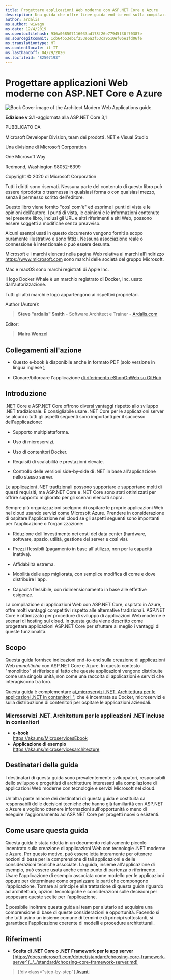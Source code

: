 ```yaml
---
title: Progettare applicazioni Web moderne con ASP.NET Core e Azure
description: Una guida che offre linee guida end-to-end sulla compilazione di applicazioni Web monolitiche usando ASP.NET Core e Azure.
author: ardalis
ms.author: wiwagn
ms.date: 12/4/2019
ms.openlocfilehash: 936a068507116033ad178f26e77945f30f70387e
ms.sourcegitcommit: 1cb64b53eb1f253e6a3f53ca9510ef0be1fd06fe
ms.translationtype: MT
ms.contentlocale: it-IT
ms.lasthandoff: 04/29/2020
ms.locfileid: "82507193"
---
```

# <a name="architect-modern-web-applications-with-aspnet-core-and-azure"></a>Progettare applicazioni Web moderne con ASP.NET Core e Azure

![Book Cover image of the Architect Modern Web Applications guide.](./media/index/web-application-guide-cover-image.png)

**Edizione v 3.1** -aggiornata alla ASP.NET Core 3,1

PUBBLICATO DA

Microsoft Developer Division, team dei prodotti .NET e Visual Studio

Una divisione di Microsoft Corporation

One Microsoft Way

Redmond, Washington 98052-6399

Copyright © 2020 di Microsoft Corporation

Tutti i diritti sono riservati. Nessuna parte del contenuto di questo libro può essere riprodotta o trasmessa in qualsiasi forma o con qualsiasi mezzo, senza il permesso scritto dell'editore.

Questo libro viene fornito "così com'è" ed esprime i punti di vista e le opinioni dell'autore. I punti di vista, le opinioni e le informazioni contenute nel presente libro, inclusi gli URL e altri riferimenti a siti Web, possono essere soggetti a modifiche senza preavviso.

 Alcuni esempi usati in questo documento vengono forniti a scopo puramente illustrativo e sono fittizi. Nessuna associazione reale o connessione è intenzionale o può essere desunta.

Microsoft e i marchi elencati nella pagina Web relativa ai marchi all'indirizzo https://www.microsoft.com sono marchi delle società del gruppo Microsoft.

Mac e macOS sono marchi registrati di Apple Inc.

Il logo Docker Whale è un marchio registrato di Docker, Inc. usato dall'autorizzazione.

Tutti gli altri marchi e logo appartengono ai rispettivi proprietari.

Author (Autore):

> **Steve "ardalis" Smith** - Software Architect e Trainer - [Ardalis.com](https://ardalis.com)

Editor:

> **Maira Wenzel**

## <a name="action-links"></a>Collegamenti all'azione

- Questo e-book è disponibile anche in formato PDF (solo versione in lingua inglese [)](https://aka.ms/webappebook)

- Clonare/biforcare l'applicazione [di riferimento eShopOnWeb su GitHub](https://github.com/dotnet-architecture/eShopOnWeb)

## <a name="introduction"></a>Introduzione

.NET Core e ASP.NET Core offrono diversi vantaggi rispetto allo sviluppo .NET tradizionale. È consigliabile usare .NET Core per le applicazioni server se alcuni o tutti gli aspetti seguenti sono importanti per il successo dell'applicazione:

- Supporto multipiattaforma.

- Uso di microservizi.

- Uso di contenitori Docker.

- Requisiti di scalabilità e prestazioni elevate.

- Controllo delle versioni side-by-side di .NET in base all'applicazione nello stesso server.

Le applicazioni .NET tradizionali possono supportare e supportano molti di questi requisiti, ma ASP.NET Core e .NET Core sono stati ottimizzati per offrire supporto migliorato per gli scenari elencati sopra.

Sempre più organizzazioni scelgono di ospitare le proprie applicazioni Web nel cloud usando servizi come Microsoft Azure. Prendere in considerazione di ospitare l'applicazione nel cloud se gli aspetti seguenti sono importanti per l'applicazione o l'organizzazione:

- Riduzione dell'investimento nei costi del data center (hardware, software, spazio, utilità, gestione dei server e così via).

- Prezzi flessibili (pagamento in base all'utilizzo, non per la capacità inattiva).

- Affidabilità estrema.

- Mobilità delle app migliorata, con semplice modifica di come e dove distribuire l'app.

- Capacità flessibile, con ridimensionamento in base alle effettive esigenze.

La compilazione di applicazioni Web con ASP.NET Core, ospitato in Azure, offre molti vantaggi competitivi rispetto alle alternative tradizionali. ASP.NET Core è ottimizzato per procedure di sviluppo di applicazioni Web moderne e scenari di hosting sul cloud. In questa guida viene descritto come progettare applicazioni ASP.NET Core per sfruttare al meglio i vantaggi di queste funzionalità.

## <a name="purpose"></a>Scopo

Questa guida fornisce indicazioni end-to-end sulla creazione di applicazioni Web *monolitiche* con ASP.NET Core e Azure. In questo contesto "monolitico" si riferisce al fatto che queste applicazioni vengono distribuite come una singola unità, non come una raccolta di applicazioni e servizi che interagiscono tra loro.

Questa guida è complementare [ai_microservizi .NET. Architettura per le applicazioni .NET in contenitori_"](../microservices/index.md), che è incentrata su Docker, microservizi e sulla distribuzione di contenitori per ospitare le applicazioni aziendali.

### <a name="net-microservices-architecture-for-containerized-net-applications"></a>Microservizi .NET. Architettura per le applicazioni .NET incluse in contenitori

- **e-book**  
  <https://aka.ms/MicroservicesEbook>
- **Applicazione di esempio**  
  <https://aka.ms/microservicesarchitecture>

## <a name="who-should-use-this-guide"></a>Destinatari della guida

I destinatari di questa guida sono prevalentemente sviluppatori, responsabili dello sviluppo e progettisti di architetture interessati alla compilazione di applicazioni Web moderne con tecnologie e servizi Microsoft nel cloud.

Un'altra parte minore dei destinatari di questa guida è costituita da responsabili delle decisioni tecniche che hanno già familiarità con ASP.NET o Azure e vogliono ottenere informazioni sull'opportunità o meno di eseguire l'aggiornamento ad ASP.NET Core per progetti nuovi o esistenti.

## <a name="how-you-can-use-this-guide"></a>Come usare questa guida

Questa guida è stata ridotta in un documento relativamente piccolo incentrato sulla creazione di applicazioni Web con tecnologie .NET moderne e Azure. Per questo motivo, può essere letta interamente per ottenere nozioni di base per la comprensione di tali applicazioni e delle considerazioni tecniche associate. La guida, insieme all'applicazione di esempio, può essere usata anche come punto di partenza o riferimento. Usare l'applicazione di esempio associata come modello per le applicazioni oppure per determinare come organizzare le parti che compongono l'applicazione. Tornare ai principi e alla trattazione di questa guida riguardo ad architettura, opzioni tecnologiche e considerazioni sulle decisioni per soppesare queste scelte per l'applicazione.

È possibile inoltrare questa guida al team per aiutarlo ad acquisire una comprensione di base di queste considerazioni e opportunità. Facendo sì che tutti usino un insieme comune di termini e di principi sottostanti, si garantisce l'applicazione coerente di modelli e procedure architetturali.

## <a name="references"></a>Riferimenti

- **Scelta di .NET Core o .NET Framework per le app server**  
  [https://docs.microsoft.com/dotnet/standard/choosing-core-framework-server](../../standard/choosing-core-framework-server.md)

>[!div class="step-by-step"]
>[Avanti](modern-web-applications-characteristics.md)
